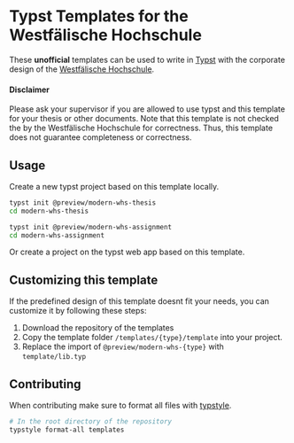 # Typst Templates for the Westfälische Hochschule

These **unofficial** templates can be used to write in [Typst](https://github.com/typst/typst) with the corporate design of the [Westfälische Hochschule](https://www.w-hs.de/).

#### Disclaimer
Please ask your supervisor if you are allowed to use typst and this template for your thesis or other documents.
Note that this template is not checked the by the Westfälische Hochschule for correctness.
Thus, this template does not guarantee completeness or correctness.

## Usage
Create a new typst project based on this template locally.
```bash
typst init @preview/modern-whs-thesis
cd modern-whs-thesis

typst init @preview/modern-whs-assignment
cd modern-whs-assignment
```
Or create a project on the typst web app based on this template.

## Customizing this template

If the predefined design of this template doesnt fit your needs, you can customize it by following these steps:

1. Download the repository of the templates
2. Copy the template folder `/templates/{type}/template` into your project.
3. Replace the import of `@preview/modern-whs-{type}` with `template/lib.typ`

## Contributing

When contributing make sure to format all files with [typstyle](https://github.com/Enter-tainer/typstyle).

```bash
# In the root directory of the repository
typstyle format-all templates
```